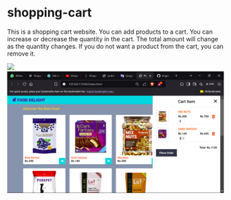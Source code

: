 # shopping-cart
<p>This is a shopping cart website. You can add products to a cart. You can increase or decrease the quantity in the cart. The total amount will change as the quantity changes. If you do not want a product from the cart, you can remove it.</p>

<img src="sopping-cart01.png">
<img src="sopping-cart02.png">

